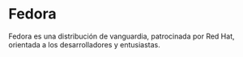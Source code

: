 # Fedora
Fedora es una distribución de vanguardia, patrocinada por Red Hat, orientada a los desarrolladores y entusiastas.
